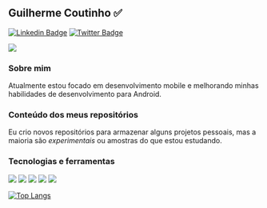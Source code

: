 ## Guilherme Coutinho ✅
[![Linkedin Badge](https://img.shields.io/badge/-LinkedIn-blue?style=flat-square&logo=Linkedin&logoColor=white&link=https://www.linkedin.com/in/guilhermecoutinho1/)](https://www.linkedin.com/in/guilhermecoutinho1/)
[![Twitter Badge](https://img.shields.io/badge/-Twitter-blue?style=flat-square&logo=Twitter&logoColor=white&link=https://https://twitter.com/gcoutinho1/)](https://twitter.com/gcoutinho1/)
<!--
**gcoutinho1/gcoutinho1** is a ✨ _special_ ✨ repository because its `README.md` (this file) appears on your GitHub profile.
 (https://img.shields.io/badge/Code-Kotlin-informational?style=flat&logo=kotlin&logoColor=white&color=FFA500)

Here are some ideas to get you started:

- 🔭 I’m currently working on ...
- 🌱 I’m currently learning ...
- 👯 I’m looking to collaborate on ...
- 🤔 I’m looking for help with ...
- 💬 Ask me about ...
- 📫 How to reach me: ...
- 😄 Pronouns: ...
- ⚡ Fun fact: ...
-->
<a href="https://github.com/gcoutinho1">
  <img align="center" src="https://github-readme-stats.vercel.app/api?username=gcoutinho1&show_icons=true&line_height=27&count_private=true&title_color=ffffff&text_color=FFA500&icon_color=ffffff&bg_color=1d1f21&hide=contribs,issues,prs"/>
</a>

### Sobre mim
Atualmente estou focado em desenvolvimento mobile e melhorando minhas habilidades de desenvolvimento para Android.

### Conteúdo dos meus repositórios
Eu crio novos repositórios para armazenar alguns projetos pessoais, mas a maioria são *experimentais* ou amostras do que estou estudando.

### Tecnologias e ferramentas
![](https://img.shields.io/badge/Framework-Flutter-informational?style=flat&logo=Flutter&logoColor=white&color=FFA500)
![](https://img.shields.io/badge/Code-Dart-informational?style=flat&logo=dart&logoColor=white&color=FFA500)
![](https://img.shields.io/badge/Code-Java-informational?style=flat&logo=java&logoColor=white&color=FFA500)
![](https://img.shields.io/badge/Database-SQLite-informational?style=flat&logo=SQLite&logoColor=white&color=FFA500)
![](https://img.shields.io/badge/Firebase-Firebase-informational?style=flat&logo=Firebase&logoColor=white&color=FFA500)






[![Top Langs](https://github-readme-stats.vercel.app/api/top-langs/?username=gcoutinho1&layout=compact&title_color=ffffff&bg_color=1d1f21&text_color=ffffff&hide=Objective-C)](https://github.com/anuraghazra/github-readme-stats)
